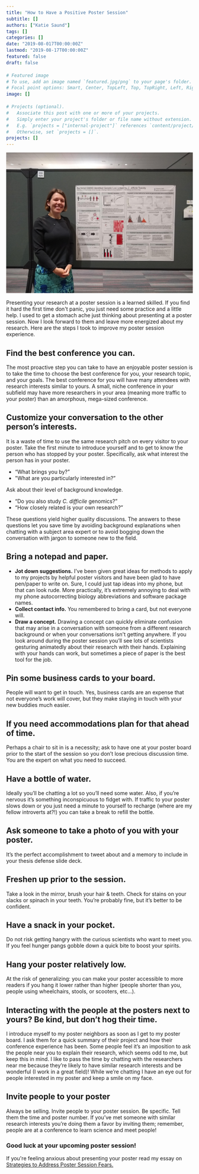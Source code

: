 ```yaml
---
title: "How to Have a Positive Poster Session"
subtitle: []
authors: ["Katie Saund"]
tags: []
categories: []
date: "2019-08-017T00:00:00Z"
lastmod: "2019-08-17T00:00:00Z"
featured: false
draft: false

# Featured image
# To use, add an image named `featured.jpg/png` to your page's folder.
# Focal point options: Smart, Center, TopLeft, Top, TopRight, Left, Right, BottomLeft, Bottom, BottomRight
image: []

# Projects (optional).
#   Associate this post with one or more of your projects.
#   Simply enter your project's folder or file name without extension.
#   E.g. `projects = ["internal-project"]` references `content/project/deep-learning/index.md`.
#   Otherwise, set `projects = []`.
projects: []
---
```


![ASMMicrobe](img/ASM_Microbe_poster.jpg)  

Presenting your research at a poster session is a learned skilled. If you find it hard the first time don't panic, you just need some practice and a little help. I used to get a stomach ache just thinking about presenting at a poster session. Now I look forward to them and leave more energized about my research. Here are the steps I took to improve my poster session experience.

## Find the best conference you can.
The most proactive step you can take to have an enjoyable poster session is to take the time to choose the best conference for you, your research topic, and your goals. The best conference for you will have many attendees with research interests similar to yours. A small, niche conference in your subfield may have more researchers in your area (meaning more traffic to your poster) than an amorphous, mega-sized conference. 

## Customize your conversation to the other person’s interests.
It is a waste of time to use the same research pitch on every visitor to your poster. Take the first minute to introduce yourself and to get to know the person who has stopped by your poster. Specifically, ask what interest the person has in your poster. 

* “What brings you by?” 
* "What are you particularly interested in?” 

Ask about their level of background knowledge. 

* “Do you also study *C. difficile* genomics?” 
* “How closely related is your own research?” 

These questions yield higher quality discussions. The answers to these questions let you save time by avoiding background explanations when chatting with a subject area expert or to avoid bogging down the conversation with jargon to someone new to the field. 

## Bring a notepad and paper.

* **Jot down suggestions.** I’ve been given great ideas for methods to apply to my projects by helpful poster visitors and have been glad to have pen/paper to write on. Sure, I could just tap ideas into my phone, but that can look rude. More practically, it’s extremely annoying to deal with my phone autocorrecting biology abbreviations and software package names.  
* **Collect contact info.** You remembered to bring a card, but not everyone will.
* **Draw a concept.** Drawing a concept can quickly eliminate confusion that may arise in a conversation with someone from a different research background or when your conversations isn't getting anywhere. If you look around during the poster session you’ll see lots of scientists gesturing animatedly about their research with their hands. Explaining with your hands can work, but sometimes a piece of paper is the best tool for the job.  

## Pin some business cards to your board. 
People will want to get in touch. Yes, business cards are an expense that not everyone’s work will cover, but they make staying in touch with your new buddies much easier. 

## If you need accommodations plan for that ahead of time. 
Perhaps a chair to sit in is a necessity; ask to have one at your poster board prior to the start of the session so you don’t lose precious discussion time. You are the expert on what you need to succeed. 

## Have a bottle of water. 
Ideally you’ll be chatting a lot so you’ll need some water. Also, if you’re nervous it’s something inconspicuous to fidget with. If traffic to your poster slows down or you just need a minute to yourself to recharge (where are my fellow introverts at?!) you can take a break to refill the bottle.  

## Ask someone to take a photo of you with your poster.
It’s the perfect accomplishment to tweet about and a memory to include in your thesis defense slide deck.

## Freshen up prior to the session. 
Take a look in the mirror, brush your hair & teeth. Check for stains on your slacks or spinach in your teeth. You’re probably fine, but it’s better to be confident. 

## Have a snack in your pocket. 
Do not risk getting hangry with the curious scientists who want to meet you. If you feel hunger pangs gobble down a quick bite to boost your spirits. 

## Hang your poster relatively low. 
At the risk of generalizing: you can make your poster accessible to more readers if you hang it lower rather than higher (people shorter than you, people using wheelchairs, stools, or scooters, etc...).

## Interacting with the people at the posters next to yours? Be kind, but don’t hog their time.
I introduce myself to my poster neighbors as soon as I get to my poster board. I ask them for a quick summary of their project and how their conference experience has been. Some people feel it’s an imposition to ask the people near you to explain their research, which seems odd to me, but keep this in mind. I like to pass the time by chatting with the researchers near me because they’re likely to have similar research interests and be wonderful (I work in a great field)! While we’re chatting I have an eye out for people interested in my poster and keep a smile on my face. 

## Invite people to your poster
Always be selling. Invite people to your poster session. Be specific. Tell them the time and poster number. If you’ve met someone with similar research interests you’re doing them a favor by inviting them; remember, people are at a conference to learn science and meet people! 

### Good luck at your upcoming poster session!

If you're feeling anxious about presenting your poster read my essay on [Strategies to Address Poster Session Fears.](https://katiesaund.com/post/poster_fears/)

